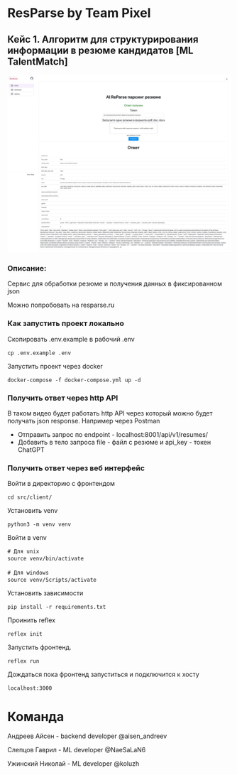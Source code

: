 # ResParse by Team Pixel

## Кейс 1. Алгоритм для структурирования информации в резюме кандидатов [ML TalentMatch]

![Скриншот фронтенда](https://github.com/eslupmi101/Ml-TalentMatch/blob/main/image.jpg)

### Описание:

Сервис для обработки резюме и получения данных в фиксированном json

Можно попробовать на
resparse.ru

### Как запустить проект локально

Скопировать .env.example в рабочий .env

```
cp .env.example .env
```

Запустить проект через docker

```
docker-compose -f docker-compose.yml up -d
```

### Получить ответ через http API

В таком видео будет работать http API через который можно будет получать json response. Например через Postman

- Отправить запрос по endpoint - localhost:8001/api/v1/resumes/
- Добавить в тело запроса file - файл с резюме и api_key - токен ChatGPT

### Получить ответ через веб интерфейс
Войти в директорию с фронтендом

```
cd src/client/
```

Установить venv

```
python3 -m venv venv
```

Войти в venv

```
# Для unix
source venv/bin/activate

# Для windows
source venv/Scripts/activate
```

Установить зависимости

```
pip install -r requirements.txt
```

Проинить reflex

```
reflex init
```

Запустить фронтенд.

```
reflex run
```

Дождаться пока фронтенд запуститься и подключится к хосту

```
localhost:3000
```

# Команда

Андреев Айсен - backend developer @aisen_andreev

Слепцов Гаврил - ML developer @NaeSaLaN6

Ужинский Николай - ML developer @koluzh
